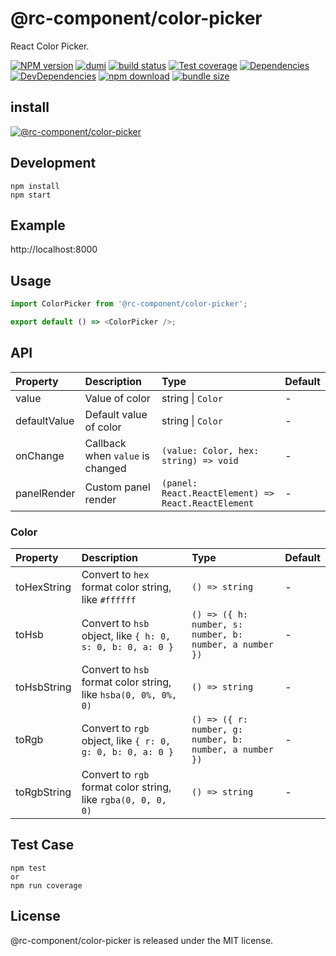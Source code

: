 # @rc-component/color-picker

React Color Picker.

[![NPM version][npm-image]][npm-url] [![dumi](https://img.shields.io/badge/docs%20by-dumi-blue?style=flat-square)](https://github.com/umijs/dumi) [![build status][github-actions-image]][github-actions-url] [![Test coverage][codecov-image]][codecov-url] [![Dependencies][david-image]][david-url] [![DevDependencies][david-dev-image]][david-dev-url] [![npm download][download-image]][download-url] [![bundle size][bundlephobia-image]][bundlephobia-url]

[npm-image]: http://img.shields.io/npm/v/@rc-component/color-picker.svg?style=flat-square
[npm-url]: http://npmjs.org/package/@rc-component/color-picker
[github-actions-image]: https://github.com/react-component/color-picker/workflows/CI/badge.svg
[github-actions-url]: https://github.com/react-component/color-picker/actions
[coveralls-image]: https://img.shields.io/coveralls/react-component/color-picker.svg?style=flat-square
[coveralls-url]: https://coveralls.io/r/react-component/color-picker?branch=master
[codecov-image]: https://img.shields.io/codecov/c/github/react-component/color-picker/master.svg?style=flat-square
[codecov-url]: https://codecov.io/gh/react-component/color-picker/branch/master
[david-url]: https://david-dm.org/react-component/color-picker
[david-image]: https://david-dm.org/react-component/color-picker/status.svg?style=flat-square
[david-dev-url]: https://david-dm.org/react-component/color-picker?type=dev
[david-dev-image]: https://david-dm.org/react-component/color-picker/dev-status.svg?style=flat-square
[download-image]: https://img.shields.io/npm/dm/@rc-component/color-picker.svg?style=flat-square
[download-url]: https://npmjs.org/package/@rc-component/color-picker
[bundlephobia-url]: https://bundlephobia.com/result?p=@rc-component/color-picker
[bundlephobia-image]: https://badgen.net/bundlephobia/minzip/@rc-component/color-picker

## install

[![@rc-component/color-picker](https://nodei.co/npm/@rc-component/color-picker.png)](https://npmjs.org/package/@rc-component/color-picker)

## Development

```
npm install
npm start
```

## Example

http://localhost:8000

## Usage

```js
import ColorPicker from '@rc-component/color-picker';

export default () => <ColorPicker />;
```

## API

<!-- prettier-ignore -->
| Property | Description | Type | Default |
| :-- | :-- | :-- | :-- |
| value | Value of color | string \| `Color` | - |
| defaultValue | Default value of color | string \| `Color` | - |
| onChange | Callback when `value` is changed | `(value: Color, hex: string) => void` | - |
| panelRender | Custom panel render | `(panel: React.ReactElement) => React.ReactElement` | - |

### Color

<!-- prettier-ignore -->
| Property | Description | Type | Default |
| :-- | :-- | :-- | :-- |
| toHexString | Convert to `hex` format color string, like `#ffffff` | `() => string` | - |
| toHsb | Convert to `hsb` object, like `{ h: 0, s: 0, b: 0, a: 0 }`  | `() => ({ h: number, s: number, b: number, a number })` | - |
| toHsbString | Convert to `hsb` format color string, like `hsba(0, 0%, 0%, 0)` | `() => string` | - |
| toRgb | Convert to `rgb` object,  like `{ r: 0, g: 0, b: 0, a: 0 }` | `() => ({ r: number, g: number, b: number, a number })` | - |
| toRgbString | Convert to `rgb` format color string, like `rgba(0, 0, 0, 0)` | `() => string` | - |

## Test Case

```
npm test
or
npm run coverage
```

## License

@rc-component/color-picker is released under the MIT license.
